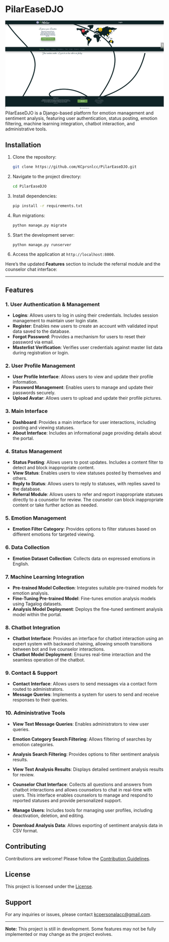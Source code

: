 # PilarEaseDJO

![PilarEase](main/static/images/homepage.png)
PilarEaseDJO is a Django-based platform for emotion management and sentiment analysis, featuring user authentication, status posting, emotion filtering, machine learning integration, chatbot interaction, and administrative tools.

## Installation

1. Clone the repository:

   ```sh
   git clone https://github.com/KCprsnlcc/PilarEaseDJO.git
   ```

2. Navigate to the project directory:

   ```sh
   cd PilarEaseDJO
   ```

3. Install dependencies:

   ```sh
   pip install -r requirements.txt
   ```

4. Run migrations:

   ```sh
   python manage.py migrate
   ```

5. Start the development server:

   ```sh
   python manage.py runserver
   ```

6. Access the application at `http://localhost:8000`.

Here’s the updated **Features** section to include the referral module and the counselor chat interface:

---

## Features

### 1. User Authentication & Management

- **Logins**: Allows users to log in using their credentials. Includes session management to maintain user login state.
- **Register**: Enables new users to create an account with validated input data saved to the database.
- **Forgot Password**: Provides a mechanism for users to reset their password via email.
- **Masterlist Verification**: Verifies user credentials against master list data during registration or login.

### 2. User Profile Management

- **User Profile Interface**: Allows users to view and update their profile information.
- **Password Management**: Enables users to manage and update their passwords securely.
- **Upload Avatar**: Allows users to upload and update their profile pictures.

### 3. Main Interface

- **Dashboard**: Provides a main interface for user interactions, including posting and viewing statuses.
- **About Interface**: Includes an informational page providing details about the portal.

### 4. Status Management

- **Status Posting**: Allows users to post updates. Includes a content filter to detect and block inappropriate content.
- **View Status**: Enables users to view statuses posted by themselves and others.
- **Reply to Status**: Allows users to reply to statuses, with replies saved to the database.
- **Referral Module**: Allows users to refer and report inappropriate statuses directly to a counselor for review. The counselor can block inappropriate content or take further action as needed.

### 5. Emotion Management

- **Emotion Filter Category**: Provides options to filter statuses based on different emotions for targeted viewing.

### 6. Data Collection

- **Emotion Dataset Collection**: Collects data on expressed emotions in English.

### 7. Machine Learning Integration

- **Pre-trained Model Collection**: Integrates suitable pre-trained models for emotion analysis.
- **Fine-Tuning Pre-trained Model**: Fine-tunes emotion analysis models using Tagalog datasets.
- **Analysis Model Deployment**: Deploys the fine-tuned sentiment analysis model within the portal.

### 8. Chatbot Integration

- **Chatbot Interface**: Provides an interface for chatbot interaction using an expert system with backward chaining, allowing smooth transitions between bot and live counselor interactions.
- **Chatbot Model Deployment**: Ensures real-time interaction and the seamless operation of the chatbot.

### 9. Contact & Support

- **Contact Interface**: Allows users to send messages via a contact form routed to administrators.
- **Message Queries**: Implements a system for users to send and receive responses to their queries.

### 10. Administrative Tools

- **View Text Message Queries**: Enables administrators to view user queries.

- **Emotion Category Search Filtering**: Allows filtering of searches by emotion categories.
- **Analysis Search Filtering**: Provides options to filter sentiment analysis results.
- **View Text Analysis Results**: Displays detailed sentiment analysis results for review.
- **Counselor Chat Interface**: Collects all questions and answers from chatbot interactions and allows counselors to chat in real-time with users. This interface enables counselors to manage and respond to reported statuses and provide personalized support.
- **Manage Users**: Includes tools for managing user profiles, including deactivation, deletion, and editing.
- **Download Analysis Data**: Allows exporting of sentiment analysis data in CSV format.

## Contributing

Contributions are welcome! Please follow the [Contribution Guidelines](CONTRIBUTING.md).

## License

This project is licensed under the [License](LICENSE.md).

## Support

For any inquiries or issues, please contact [kcpersonalacc@gmail.com](mailto:kcpersonalacc@gmail.com).

---

**Note:** This project is still in development. Some features may not be fully implemented or may change as the project evolves.

